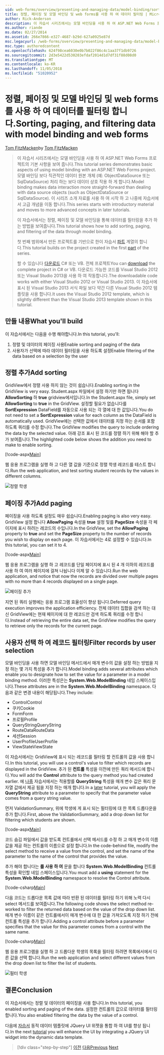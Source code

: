 ```yaml
---
uid: web-forms/overview/presenting-and-managing-data/model-binding/sorting-paging-and-filtering-data
title: 정렬, 페이징 및 모델 바인딩 및 web forms를 사용 하 여 데이터 필터링 | Microsoft Docs
author: Rick-Anderson
description: 이 자습서 시리즈에서는 모델 바인딩을 사용 하 여 ASP.NET Web Forms 프로젝트의 기본 사항을 보여 줍니다. 모델 바인딩을 통해 데이터 상호 작용 자세한 직선-...
ms.author: riande
ms.date: 02/27/2014
ms.assetid: 266e7866-e327-4687-b29d-627a0925e87d
msc.legacyurl: /web-forms/overview/presenting-and-managing-data/model-binding/sorting-paging-and-filtering-data
msc.type: authoredcontent
ms.openlocfilehash: 624f98cea6030e0b7b022f86c4c1aa37f1db9726
ms.sourcegitcommit: 2d3e5422d530203efdaf2014d1d7df31f88d08d0
ms.translationtype: MT
ms.contentlocale: ko-KR
ms.lasthandoff: 11/05/2018
ms.locfileid: "51020952"
---
```

<a name="sorting-paging-and-filtering-data-with-model-binding-and-web-forms"></a><span data-ttu-id="9255f-104">정렬, 페이징 및 모델 바인딩 및 web forms를 사용 하 여 데이터를 필터링 합니다.</span><span class="sxs-lookup"><span data-stu-id="9255f-104">Sorting, paging, and filtering data with model binding and web forms</span></span>
====================
<span data-ttu-id="9255f-105">[Tom FitzMacken](https://github.com/tfitzmac)</span><span class="sxs-lookup"><span data-stu-id="9255f-105">by [Tom FitzMacken](https://github.com/tfitzmac)</span></span>

> <span data-ttu-id="9255f-106">이 자습서 시리즈에서는 모델 바인딩을 사용 하 여 ASP.NET Web Forms 프로젝트의 기본 사항을 보여 줍니다.</span><span class="sxs-lookup"><span data-stu-id="9255f-106">This tutorial series demonstrates basic aspects of using model binding with an ASP.NET Web Forms project.</span></span> <span data-ttu-id="9255f-107">모델 바인딩 보다 직관적인 데이터 원본 개체 (예: ObjectDataSource 또는 SqlDataSource) 처리 하는 보다 데이터 상호 작용 하 게 합니다.</span><span class="sxs-lookup"><span data-stu-id="9255f-107">Model binding makes data interaction more straight-forward than dealing with data source objects (such as ObjectDataSource or SqlDataSource).</span></span> <span data-ttu-id="9255f-108">이 시리즈 소개 자료를 사용 하 여 시작 하 고 나중에 자습서에서 고급 개념을 이동 합니다.</span><span class="sxs-lookup"><span data-stu-id="9255f-108">This series starts with introductory material and moves to more advanced concepts in later tutorials.</span></span>
> 
> <span data-ttu-id="9255f-109">이 자습서에서는 정렬, 페이징 및 모델 바인딩을 통해 데이터를 필터링을 추가 하는 방법을 보여줍니다.</span><span class="sxs-lookup"><span data-stu-id="9255f-109">This tutorial shows how to add sorting, paging, and filtering of the data through model binding.</span></span>
> 
> <span data-ttu-id="9255f-110">첫 번째 범위에서 만든 프로젝트를 기반으로 한이 자습서 [파트](retrieving-data.md) 계열의 합니다.</span><span class="sxs-lookup"><span data-stu-id="9255f-110">This tutorial builds on the project created in the first [part](retrieving-data.md) of the series.</span></span>
> 
> <span data-ttu-id="9255f-111">할 수 있습니다 [다운로드](https://go.microsoft.com/fwlink/?LinkId=286116) C# 또는 VB. 전체 프로젝트</span><span class="sxs-lookup"><span data-stu-id="9255f-111">You can [download](https://go.microsoft.com/fwlink/?LinkId=286116) the complete project in C# or VB.</span></span> <span data-ttu-id="9255f-112">다운로드 가능한 코드를 Visual Studio 2012 또는 Visual Studio 2013을 사용 하 여 작동합니다.</span><span class="sxs-lookup"><span data-stu-id="9255f-112">The downloadable code works with either Visual Studio 2012 or Visual Studio 2013.</span></span> <span data-ttu-id="9255f-113">이 자습서에 표시 된 Visual Studio 2013 서식 파일 보다 약간 다른 Visual Studio 2012 템플릿을 사용 합니다.</span><span class="sxs-lookup"><span data-stu-id="9255f-113">It uses the Visual Studio 2012 template, which is slightly different than the Visual Studio 2013 template shown in this tutorial.</span></span>


## <a name="what-youll-build"></a><span data-ttu-id="9255f-114">만들 내용</span><span class="sxs-lookup"><span data-stu-id="9255f-114">What you'll build</span></span>

<span data-ttu-id="9255f-115">이 자습서에서는 다음을 수행 해야합니다.</span><span class="sxs-lookup"><span data-stu-id="9255f-115">In this tutorial, you'll:</span></span>

1. <span data-ttu-id="9255f-116">정렬 및 데이터의 페이징 사용</span><span class="sxs-lookup"><span data-stu-id="9255f-116">Enable sorting and paging of the data</span></span>
2. <span data-ttu-id="9255f-117">사용자가 선택에 따라 데이터 필터링을 사용 하도록 설정</span><span class="sxs-lookup"><span data-stu-id="9255f-117">Enable filtering of the data based on a selection by the user</span></span>

## <a name="add-sorting"></a><span data-ttu-id="9255f-118">정렬 추가</span><span class="sxs-lookup"><span data-stu-id="9255f-118">Add sorting</span></span>

<span data-ttu-id="9255f-119">GridView에서 정렬 사용 하지 않는 것이 쉽습니다.</span><span class="sxs-lookup"><span data-stu-id="9255f-119">Enabling sorting in the GridView is very easy.</span></span> <span data-ttu-id="9255f-120">Student.aspx 파일에서 설정 하기만 하면 됩니다 **AllowSorting** 하 **true** gridview에서입니다.</span><span class="sxs-lookup"><span data-stu-id="9255f-120">In the Student.aspx file, simply set **AllowSorting** to **true** in the GridView.</span></span> <span data-ttu-id="9255f-121">설정할 필요가 없습니다를 **SortExpression** DataField를 자동으로 사용 되는 각 열에 대 한 값입니다.</span><span class="sxs-lookup"><span data-stu-id="9255f-121">You do not need to set a **SortExpression** value for each column as the DataField is automatically used.</span></span> <span data-ttu-id="9255f-122">GridView에는 선택한 값에서 데이터를 지정 하는 순서를 포함 하도록 쿼리를 수정 합니다.</span><span class="sxs-lookup"><span data-stu-id="9255f-122">The GridView modifies the query to include ordering the data by the selected value.</span></span> <span data-ttu-id="9255f-123">아래 강조 표시 된 코드를 정렬 하기 위해 해야 할 추가 보여줍니다.</span><span class="sxs-lookup"><span data-stu-id="9255f-123">The highlighted code below shows the addition you need to make to enable sorting.</span></span>

[!code-aspx[Main](sorting-paging-and-filtering-data/samples/sample1.aspx?highlight=5)]

<span data-ttu-id="9255f-124">웹 응용 프로그램을 실행 하 고 다른 열 값을 기준으로 정렬 학생 레코드를 테스트 합니다.</span><span class="sxs-lookup"><span data-stu-id="9255f-124">Run the web application, and test sorting student records by the values in different columns.</span></span>

![정렬 학생](sorting-paging-and-filtering-data/_static/image2.png)

## <a name="add-paging"></a><span data-ttu-id="9255f-126">페이징 추가</span><span class="sxs-lookup"><span data-stu-id="9255f-126">Add paging</span></span>

<span data-ttu-id="9255f-127">페이징을 사용 하도록 설정도 매우 쉽습니다.</span><span class="sxs-lookup"><span data-stu-id="9255f-127">Enabling paging is also very easy.</span></span> <span data-ttu-id="9255f-128">GridView 설정 합니다 **AllowPaging** 속성을 **true** 설정 및를 **PageSize** 속성을 각 페이지에 표시 하려는 레코드의 수입니다.</span><span class="sxs-lookup"><span data-stu-id="9255f-128">In the GridView, set the **AllowPaging** property to **true** and set the **PageSize** property to the number of records you wish to display on each page.</span></span> <span data-ttu-id="9255f-129">이 자습서에서는 4로 설정할 수 있습니다.</span><span class="sxs-lookup"><span data-stu-id="9255f-129">In this tutorial, you can set it to 4.</span></span>

[!code-aspx[Main](sorting-paging-and-filtering-data/samples/sample2.aspx?highlight=5)]

<span data-ttu-id="9255f-130">웹 응용 프로그램을 실행 하 고 레코드를 단일 페이지에 표시 된 4 개 이하의 레코드를 사용 하 여 여러 페이지에 걸쳐 나뉩니다 이제 알 수 있습니다.</span><span class="sxs-lookup"><span data-stu-id="9255f-130">Run the web application, and notice that now the records are divided over multiple pages with no more than 4 records displayed on a single page.</span></span>

![페이징 추가](sorting-paging-and-filtering-data/_static/image4.png)

<span data-ttu-id="9255f-132">지연 된 쿼리 실행에는 응용 프로그램 효율성이 향상 됩니다.</span><span class="sxs-lookup"><span data-stu-id="9255f-132">Deferred query execution improves the application efficiency.</span></span> <span data-ttu-id="9255f-133">전체 데이터 집합을 검색 하는 대신 GridView에는 현재 페이지에 대 한 레코드만 검색 하도록 쿼리를 수정 합니다.</span><span class="sxs-lookup"><span data-stu-id="9255f-133">Instead of retrieving the entire data set, the GridView modifies the query to retrieve only the records for the current page.</span></span>

## <a name="filter-records-by-user-selection"></a><span data-ttu-id="9255f-134">사용자 선택 하 여 레코드 필터링</span><span class="sxs-lookup"><span data-stu-id="9255f-134">Filter records by user selection</span></span>

<span data-ttu-id="9255f-135">모델 바인딩을 사용 하면 모델 바인딩 메서드에서 매개 변수의 값을 설정 하는 방법을 지정 하는 몇 가지 특성을 추가 합니다.</span><span class="sxs-lookup"><span data-stu-id="9255f-135">Model binding adds several attributes which enable you to designate how to set the value for a parameter in a model binding method.</span></span> <span data-ttu-id="9255f-136">이러한 특성은는 **System.Web.ModelBinding** 네임 스페이스입니다.</span><span class="sxs-lookup"><span data-stu-id="9255f-136">These attributes are in the **System.Web.ModelBinding** namespace.</span></span> <span data-ttu-id="9255f-137">다음과 같은 변경 내용이 해당됩니다.</span><span class="sxs-lookup"><span data-stu-id="9255f-137">They include:</span></span>

- <span data-ttu-id="9255f-138">Control</span><span class="sxs-lookup"><span data-stu-id="9255f-138">Control</span></span>
- <span data-ttu-id="9255f-139">쿠키</span><span class="sxs-lookup"><span data-stu-id="9255f-139">Cookie</span></span>
- <span data-ttu-id="9255f-140">Form</span><span class="sxs-lookup"><span data-stu-id="9255f-140">Form</span></span>
- <span data-ttu-id="9255f-141">프로필</span><span class="sxs-lookup"><span data-stu-id="9255f-141">Profile</span></span>
- <span data-ttu-id="9255f-142">QueryString</span><span class="sxs-lookup"><span data-stu-id="9255f-142">QueryString</span></span>
- <span data-ttu-id="9255f-143">RouteData</span><span class="sxs-lookup"><span data-stu-id="9255f-143">RouteData</span></span>
- <span data-ttu-id="9255f-144">세션</span><span class="sxs-lookup"><span data-stu-id="9255f-144">Session</span></span>
- <span data-ttu-id="9255f-145">UserProfile</span><span class="sxs-lookup"><span data-stu-id="9255f-145">UserProfile</span></span>
- <span data-ttu-id="9255f-146">ViewState</span><span class="sxs-lookup"><span data-stu-id="9255f-146">ViewState</span></span>

<span data-ttu-id="9255f-147">이 자습서에서는 GridView에 표시 되는 레코드를 필터링 할 컨트롤의 값을 사용 합니다.</span><span class="sxs-lookup"><span data-stu-id="9255f-147">In this tutorial, you will use a control's value to filter which records are displayed in the GridView.</span></span> <span data-ttu-id="9255f-148">추가 된 **컨트롤** 특성을 이전에 만든 쿼리 메서드에 합니다.</span><span class="sxs-lookup"><span data-stu-id="9255f-148">You will add the **Control** attribute to the query method you had created earlier.</span></span> <span data-ttu-id="9255f-149">에 [나중](using-query-string-values-to-retrieve-data.md) 자습서에서는 적용할를 **QueryString** 특성을 매개 변수 값은 쿼리 문자열 값에서 제공 됨을 지정 하는 매개 합니다.</span><span class="sxs-lookup"><span data-stu-id="9255f-149">In a [later](using-query-string-values-to-retrieve-data.md) tutorial, you will apply the **QueryString** attribute to a parameter to specify that the parameter value comes from a query string value.</span></span>

<span data-ttu-id="9255f-150">먼저 ValidationSummary, 위에 학생에 게 표시 되는 필터링에 대 한 목록 드롭다운을 추가 합니다.</span><span class="sxs-lookup"><span data-stu-id="9255f-150">First, above the ValidationSummary, add a drop down list for filtering which students are shown.</span></span>

[!code-aspx[Main](sorting-paging-and-filtering-data/samples/sample3.aspx?highlight=3-11)]

<span data-ttu-id="9255f-151">코드 숨김 파일에서 값을 받도록 컨트롤에서 선택 메서드를 수정 하 고 매개 변수의 이름 값을 제공 하는 컨트롤의 이름으로 설정 합니다.</span><span class="sxs-lookup"><span data-stu-id="9255f-151">In the code-behind file, modify the select method to receive a value from the control, and set the name of the parameter to the name of the control that provides the value.</span></span>

<span data-ttu-id="9255f-152">추가 해야 합니다는 **를 사용 하 여** 문을 합니다 **System.Web.ModelBinding** 컨트롤 특성을 확인할 네임 스페이스입니다.</span><span class="sxs-lookup"><span data-stu-id="9255f-152">You must add a **using** statement for the **System.Web.ModelBinding** namespace to resolve the Control attribute.</span></span>

[!code-csharp[Main](sorting-paging-and-filtering-data/samples/sample4.cs)]

<span data-ttu-id="9255f-153">다음 코드는 드롭다운 목록 값에 따라 반환 된 데이터를 필터링 하기 위해 노력 다시 select 메서드를 보여줍니다.</span><span class="sxs-lookup"><span data-stu-id="9255f-153">The following code shows the select method re-worked to filter the returned data based on the value of the drop down list.</span></span> <span data-ttu-id="9255f-154">매개 변수 이름이 같은 컨트롤에서이 매개 변수에 대 한 값을 가져오도록 지정 하기 전에 컨트롤 특성을 추가 합니다.</span><span class="sxs-lookup"><span data-stu-id="9255f-154">Adding a control attribute before a parameter specifies that the value for this parameter comes from a control with the same name.</span></span>

[!code-csharp[Main](sorting-paging-and-filtering-data/samples/sample5.cs)]

<span data-ttu-id="9255f-155">웹 응용 프로그램을 실행 하 고 드롭다운 학생의 목록을 필터링 하려면 목록에서에서 다른 값을 선택 합니다.</span><span class="sxs-lookup"><span data-stu-id="9255f-155">Run the web application and select different values from the drop down list to filter the list of students.</span></span>

![필터 학생](sorting-paging-and-filtering-data/_static/image6.png)

## <a name="conclusion"></a><span data-ttu-id="9255f-157">결론</span><span class="sxs-lookup"><span data-stu-id="9255f-157">Conclusion</span></span>

<span data-ttu-id="9255f-158">이 자습서에서는 정렬 및 데이터의 페이징을 사용 합니다.</span><span class="sxs-lookup"><span data-stu-id="9255f-158">In this tutorial, you enabled sorting and paging of the data.</span></span> <span data-ttu-id="9255f-159">설정한 컨트롤의 값으로 데이터를 필터링 합니다.</span><span class="sxs-lookup"><span data-stu-id="9255f-159">You also enabled filtering the data by the value of a control.</span></span>

<span data-ttu-id="9255f-160">다음에 [자습서](integrating-jquery-ui.md) 동적 데이터 템플릿에 JQuery UI 위젯을 통합 하 여 UI를 향상 됩니다.</span><span class="sxs-lookup"><span data-stu-id="9255f-160">In the next [tutorial](integrating-jquery-ui.md) you will enhance the UI by integrating a JQuery UI widget into the dynamic data template.</span></span>

> [!div class="step-by-step"]
> <span data-ttu-id="9255f-161">[이전](updating-deleting-and-creating-data.md)
> [다음](integrating-jquery-ui.md)</span><span class="sxs-lookup"><span data-stu-id="9255f-161">[Previous](updating-deleting-and-creating-data.md)
[Next](integrating-jquery-ui.md)</span></span>
